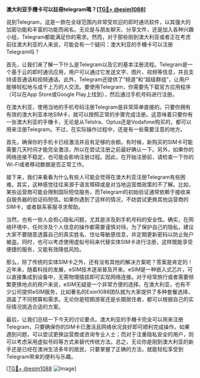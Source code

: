 **澳大利亚手機卡可以註冊telegram嗎？[[TG💪+ @esim1088](https://t.me/s/esim1088)]**

说到Telegram，这是一款在全球范围内非常受欢迎的即时通讯软件，以其强大的加密功能和丰富的功能而闻名。无论是与朋友聊天、分享文件，还是加入各种兴趣小组，Telegram都能满足你的需求。然而，对于那些刚到澳大利亚或者正在考虑前往澳大利亚的人来说，可能会有一个疑问：澳大利亚的手機卡可以注册Telegram吗？

首先，让我们来了解一下什么是Telegram以及它的基本注册流程。Telegram是一个基于云的即时通讯应用，用户可以通过它发送文字、图片、视频等信息，并且支持语音通话和视频通话。此外，Telegram还提供了“频道”和“超级群组”，让用户能够轻松地与成千上万的人交流。要使用Telegram，你需要先下载官方应用程序（可以在App Store或Google Play上找到），然后通过手机号码进行注册。

在澳大利亚，使用当地的手机号码注册Telegram是非常简单直接的。只要你拥有有效的澳大利亚本地SIM卡，就可以按照正常的步骤完成注册。这意味着只要你有一张澳大利亚的手機卡，无论是从Telstra、Optus还是Vodafone购买的，都可以用来注册Telegram。不过，在实际操作过程中，还是有一些需要注意的地方。

首先，确保你的手机卡已经激活并且有足够的余额。有时候，新购买的SIM卡可能需要几天时间才能完全激活，所以在尝试注册之前最好确认一下。另外，如果你的网络连接不稳定，也可能会影响注册过程。因此，在开始注册前，请检查一下你的Wi-Fi或者移动数据是否正常工作。

接下来，我们来看看为什么有些人可能会觉得在澳大利亚注册Telegram有些困难。其实，这种感觉往往来源于语言障碍或是对当地运营商政策的不了解。比如，某些运营商可能会限制国际短信服务，而Telegram的初始验证通常依赖于接收来自服务器的验证码短信。如果你遇到了这样的情况，不妨尝试更换其他运营商的SIM卡，或者联系客服寻求帮助。

当然，也有一些人会担心隐私问题，尤其是涉及到手机号码的安全性。确实，在网络环境中，任何涉及个人信息的操作都需要谨慎对待。为了保护自己的隐私，建议大家不要随意透露自己的真实姓名、住址等敏感信息，并定期更新密码以防止账户被盗。同时，也可以考虑使用虚拟号码来代替实体SIM卡进行注册，这样既能享受便捷的服务，又能有效降低风险。

那么，除了传统的实体SIM卡之外，还有没有其他的解决方案呢？答案是肯定的！近年来，随着科技的发展，eSIM技术逐渐普及开来。eSIM是一种嵌入式芯片，可以直接集成到设备中，无需物理插拔即可实现网络连接。对于经常旅行或者需要频繁更换地点的用户来说，eSIM无疑是一个非常方便的选择。在澳大利亚，也有不少公司提供eSIM服务，比如著名的Esim1088团队就为大家提供了多种套餐选择，涵盖了不同预算和需求。无论你是短期游客还是长期居住者，都可以根据自己的实际情况挑选合适的方案。

最后，让我们总结一下今天的讨论要点。澳大利亚的手機卡完全可以用来注册Telegram，只要确保你的SIM卡已激活且网络状况良好即可顺利完成操作。如果遇到问题，可以尝试更换运营商或咨询专业人士；而对于注重隐私安全的用户，则可以考虑采用虚拟号码等方式来替代传统方法。总之，无论你是刚到澳大利亚的新手还是已经在澳洲生活多年的居民，只要掌握了正确的方法，就能轻松享受到Telegram带来的便利与乐趣。

[[TG💪+ @esim1088](https://t.me/s/esim1088) ![Image](https://i.postimg.cc/4NQfJmqS/Snipaste-2025-05-13-00-14-12.png)]